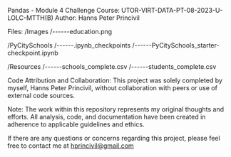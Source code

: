 Pandas - Module 4 Challenge
Course: UTOR-VIRT-DATA-PT-08-2023-U-LOLC-MTTH(B)
Author: Hanns Peter Princivil

Files:
/Images
/------education.png

/PyCitySchools
/------.ipynb_checkpoints
/------PyCitySchools_starter-checkpoint.ipynb

/Resources
/------schools_complete.csv
/------students_complete.csv


Code Attribution and Collaboration:
This project was solely completed by myself, Hanns Peter Princivil, without collaboration with peers or use of external code sources.

Note:
The work within this repository represents my original thoughts and efforts. All analysis, code, and documentation have been created in adherence to applicable guidelines and ethics.

If there are any questions or concerns regarding this project, please feel free to contact me at hprincivil@gmail.com
